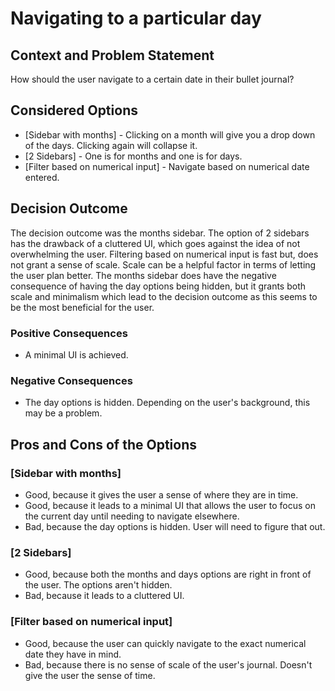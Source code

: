# Navigating to a particular day

## Context and Problem Statement
How should the user navigate to a certain date in their bullet journal?


## Considered Options
* [Sidebar with months] - Clicking on a month will give you a drop down of the days. Clicking again will collapse it.
* [2 Sidebars] - One is for months and one is for days.
* [Filter based on numerical input] - Navigate based on numerical date entered.

## Decision Outcome

The decision outcome was the months sidebar. The option of 2 sidebars has the drawback of a cluttered UI, which goes against the idea of not overwhelming the user. Filtering based on numerical input is fast but, does not grant a sense of scale. Scale can be a helpful factor in terms of letting the user plan better. The months sidebar does have the negative consequence of having the day options being hidden, but it grants both scale and minimalism which lead to the decision outcome as this seems to be the most beneficial for the user.  

### Positive Consequences <!-- optional -->

* A minimal UI is achieved.

### Negative Consequences <!-- optional -->

* The day options is hidden. Depending on the user's background, this may be a problem.

## Pros and Cons of the Options <!-- optional -->

### [Sidebar with months]

* Good, because it gives the user a sense of where they are in time.
* Good, because it leads to a minimal UI that allows the user to focus on the current day until needing to navigate elsewhere.
* Bad, because the day options is hidden. User will need to figure that out.

### [2 Sidebars]

* Good, because both the months and days options are right in front of the user. The options aren't hidden.
* Bad, because it leads to a cluttered UI.


### [Filter based on numerical input]

* Good, because the user can quickly navigate to the exact numerical date they have in mind.  
* Bad, because there is no sense of scale of the user's journal. Doesn't give the user the sense of time.
